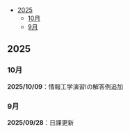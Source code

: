 - [2025](#2025)
	- [10月](#10月)
	- [9月](#9月)

## 2025

### 10月

**2025/10/09**：情報工学演習Iの解答例追加

### 9月

**2025/09/28**：日課更新